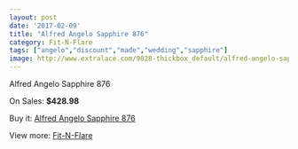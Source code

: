 ```yaml
---
layout: post
date: '2017-02-09'
title: "Alfred Angelo Sapphire 876"
category: Fit-N-Flare
tags: ["angelo","discount","made","wedding","sapphire"]
image: http://www.extralace.com/9028-thickbox_default/alfred-angelo-sapphire-876.jpg
---
```

Alfred Angelo Sapphire 876

On Sales: **$428.98**
<a href="https://www.extralace.com/fit-n-flare/4285-alfred-angelo-sapphire-876.html"><amp-img layout="responsive" width="600" height="600" src="//www.extralace.com/9028-thickbox_default/alfred-angelo-sapphire-876.jpg" alt="Alfred Angelo Sapphire 876 0" /></a>
<a href="https://www.extralace.com/fit-n-flare/4285-alfred-angelo-sapphire-876.html"><amp-img layout="responsive" width="600" height="600" src="//www.extralace.com/9029-thickbox_default/alfred-angelo-sapphire-876.jpg" alt="Alfred Angelo Sapphire 876 1" /></a>

Buy it: [Alfred Angelo Sapphire 876](https://www.extralace.com/fit-n-flare/4285-alfred-angelo-sapphire-876.html "Alfred Angelo Sapphire 876")

View more: [Fit-N-Flare](https://www.extralace.com/4-fit-n-flare "Fit-N-Flare")